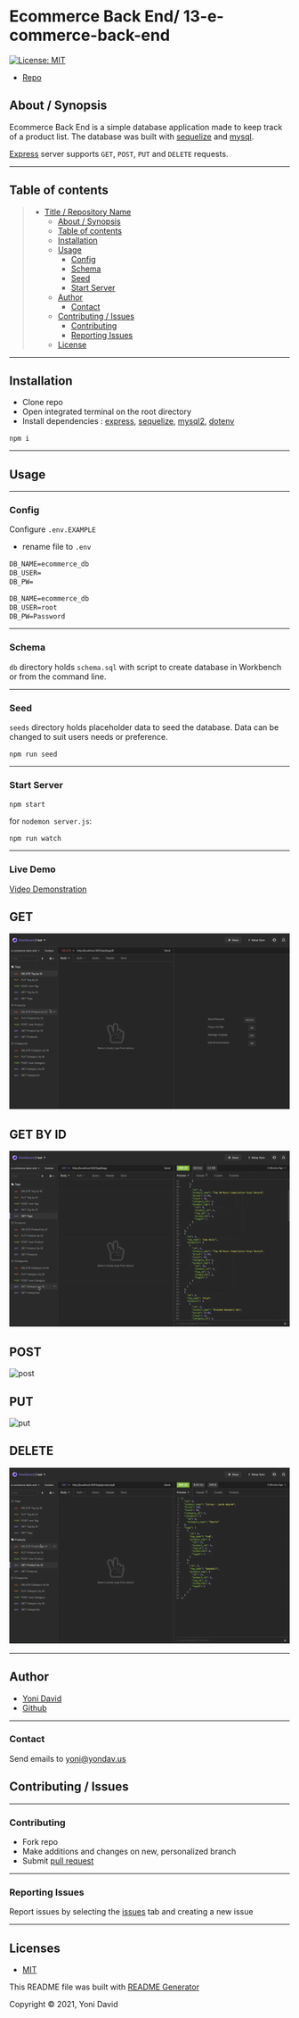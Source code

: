 # Ecommerce Back End/ 13-e-commerce-back-end

[![License: MIT](https://img.shields.io/badge/License-MIT-yellow.svg)](https://opensource.org/licenses/MIT)

- [Repo](https://github.com/yondav/13-e-commerce-back-end)

## About / Synopsis

Ecommerce Back End is a simple database application made to keep track of a product list. The database was built with [sequelize](https://sequelize.org/) and [mysql](https://www.mysql.com/).

[Express](http://expressjs.com/) server supports `GET`, `POST`, `PUT` and `DELETE` requests.

---

## Table of contents

> - [Title / Repository Name](#title--repository-name)
>   - [About / Synopsis](#about--synopsis)
>   - [Table of contents](#table-of-contents)
>   - [Installation](#installation)
>   - [Usage](#usage)
>     - [Config](#config)
>     - [Schema](#schema)
>     - [Seed](#seed)
>     - [Start Server](#start-server)
>   - [Author](#author)
>     - [Contact](#contact)
>   - [Contributing / Issues](#contributing--issues)
>     - [Contributing](#contributing)
>     - [Reporting Issues](#reporting-issues)
>   - [License](#license)

---

## Installation

- Clone repo
- Open integrated terminal on the root directory
- Install dependencies :
  [express](https://www.npmjs.com/package/express), [sequelize](https://www.npmjs.com/package/sequelize), [mysql2](https://www.npmjs.com/package/mysql2), [dotenv](https://www.npmjs.com/package/dotenv)

```
npm i
```

---

## Usage

---

### Config

Configure `.env.EXAMPLE`

- rename file to `.env`

```
DB_NAME=ecommerce_db
DB_USER=
DB_PW=
```

```
DB_NAME=ecommerce_db
DB_USER=root
DB_PW=Password
```

---

### Schema

`db` directory holds `schema.sql` with script to create database in Workbench or from the command line.

---

### Seed

`seeds` directory holds placeholder data to seed the database. Data can be changed to suit users needs or preference.

```
npm run seed
```

---

### Start Server

```
npm start
```

for `nodemon server.js`:

```
npm run watch
```

---

### Live Demo

[Video Demonstration](https://youtu.be/MNXzsxjQ-5E)

## **GET**

![get](./_readme-gifs/get.gif)

## **GET BY ID**

![get-id](./_readme-gifs/get-id.gif)

## **POST**

![post](./_readme-gifs/post.gif)

## **PUT**

![put](./_readme-gifs/put.gif)

## **DELETE**

![delete](./_readme-gifs/delete.gif)

---

## Author

- <a href="https://yondav.us/">Yoni David</a>
- <a href="https://github.com/yondav">Github</a>

---

### Contact

Send emails to [yoni@yondav.us](mailto:yoni@yondav.us)

## Contributing / Issues

---

### Contributing

- Fork repo
- Make additions and changes on new, personalized branch
- Submit [pull request](https://github.com/yondav/13-e-commerce-back-end/pulls)

---

### Reporting Issues

Report issues by selecting the [issues](https://github.com/yondav/13-e-commerce-back-end/issues) tab and creating a new issue

---

## Licenses

- [MIT](https://github.com/yondav/13-e-commerce-back-end/blob/main/LICENSE)

This README file was built with [README Generator](https://github.com/yondav/README-gen-09)

Copyright &copy; 2021, Yoni David
